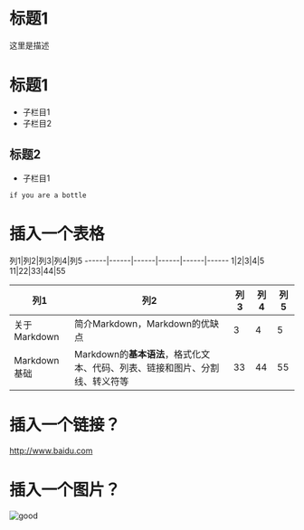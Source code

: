# 标题1
<p>这里是描述</p>

# 标题1
* 子栏目1
* 子栏目2

## 标题2
* 子栏目1

<pre><code>if you are a bottle</code></pre>

# 插入一个表格
列1|列2|列3|列4|列5
------|------|------|------|------|------
1|2|3|4|5
11|22|33|44|55

列1|列2|列3|列4|列5 
-------|----------|-------------|--------|---------
关于Markdown | 简介Markdown，Markdown的优缺点|3|4|5
Markdown基础 | Markdown的**基本语法**，格式化文本、代码、列表、链接和图片、分割线、转义符等|33|44|55

# 插入一个链接？
<http://www.baidu.com>

# 插入一个图片？
![good](https://ss2.baidu.com/6ONYsjip0QIZ8tyhnq/it/u=1880038679,47749399&fm=173&s=8782CCA4005A37D0D4F498A90300F001&w=400&h=266&img.JPEG)
